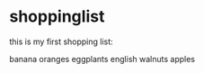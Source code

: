 # shoppinglist
 this is my first shopping list:
 
 banana
 oranges
 eggplants
 english walnuts
 apples
